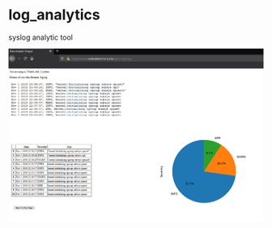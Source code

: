 # log_analytics
syslog analytic tool


[![Watch the video](https://github.com/scheehan/log_analytics/blob/master/tmp/win_ui_output.png)](https://youtu.be/WKhBria18cM)
